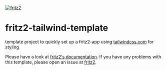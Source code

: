 [![fritz2](https://www.fritz2.dev/images/fritz2_logo_grey.png)](https://www.fritz2.dev/)

# fritz2-tailwind-template
template project to quickly set up a fritz2-app using [tailwindcss.com](https://tailwindcss.com/) for styling

Please have a look at [fritz2's documentation](https://docs.fritz2.dev).
If you have any problems with this template, 
please open an issue at [fritz2](https://github.com/jwstegemann/fritz2/issues).
